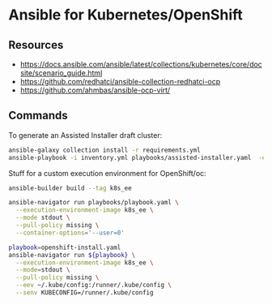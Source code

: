 # Ansible for Kubernetes/OpenShift

## Resources
- https://docs.ansible.com/ansible/latest/collections/kubernetes/core/docsite/scenario_guide.html
- https://github.com/redhatci/ansible-collection-redhatci-ocp
- https://github.com/ahmbas/ansible-ocp-virt/

## Commands

To generate an Assisted Installer draft cluster:

```bash
ansible-galaxy collection install -r requirements.yml
ansible-playbook -i inventory.yml playbooks/assisted-installer.yaml  -e @vars/all.yml -e @vars/secrets.yml
```

Stuff for a custom execution environment for OpenShift/oc:

```bash
ansible-builder build --tag k8s_ee

ansible-navigator run playbooks/playbook.yaml \
  --execution-environment-image k8s_ee \
  --mode stdout \
  --pull-policy missing \
  --container-options='--user=0'

playbook=openshift-install.yaml
ansible-navigator run ${playbook} \
  --execution-environment-image k8s_ee \
  --mode=stdout \
  --pull-policy missing \
  --eev ~/.kube/config:/runner/.kube/config \
  --senv KUBECONFIG=/runner/.kube/config

```